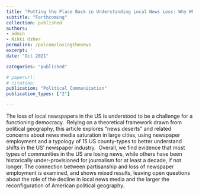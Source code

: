```yaml
---
title: "Putting the Place Back in Understanding Local News Loss: Why Where the News is Lost (and how we measure it) Matters (Forthcoming)"
subtitle: "Forthcoming"
collection: published
authors: 
- admin
- Nikki Usher
permalink: /polcom/losingthenews
excerpt: ''
date: "Oct 2021"

categories: "published"

# paperurl: 
# citation:
publication: "Political Communication"
publication_types: ["2"]

---
```


The loss of local newspapers in the US is understood to be a challenge for a functioning democracy.  Relying on a theoretical framework drawn from political geography, this article explores “news deserts” and related concerns about news media saturation in large cities, using newspaper employment and a typology of 15 US county-types to better understand shifts in the US’ newspaper industry.  Overall, we find evidence that most types of communities in the US are losing news, while others have been historically under-provisioned for journalism for at least a decade, if not longer. The connection between partisanship and loss of newspaper employment is examined, and shows mixed results, leaving open questions about the role of the decline in local news media and the larger the reconfiguration of American political geography.  
